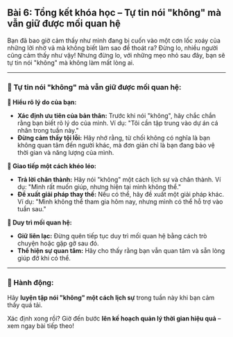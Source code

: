 ## Bài 6: Tổng kết khóa học – Tự tin nói "không" mà vẫn giữ được mối quan hệ

Bạn đã bao giờ cảm thấy như mình đang bị cuốn vào một cơn lốc xoáy của những lời nhờ vả mà không biết làm sao để thoát ra? Đừng lo, nhiều người cũng cảm thấy như vậy! Nhưng đừng lo, với những mẹo nhỏ sau đây, bạn sẽ tự tin nói "không" mà không làm mất lòng ai.

---

### 📌 Tự tin nói "không" mà vẫn giữ được mối quan hệ:

**🔹 Hiểu rõ lý do của bạn:**
- **Xác định ưu tiên của bản thân:** Trước khi nói "không", hãy chắc chắn rằng bạn biết rõ lý do của mình. Ví dụ: "Tôi cần tập trung vào dự án cá nhân trong tuần này."
- **Đừng cảm thấy tội lỗi:** Hãy nhớ rằng, từ chối không có nghĩa là bạn không quan tâm đến người khác, mà đơn giản chỉ là bạn đang bảo vệ thời gian và năng lượng của mình.

**🔹 Giao tiếp một cách khéo léo:**
- **Trả lời chân thành:** Hãy nói "không" một cách lịch sự và chân thành. Ví dụ: "Mình rất muốn giúp, nhưng hiện tại mình không thể."
- **Đề xuất giải pháp thay thế:** Nếu có thể, hãy đề xuất một giải pháp khác. Ví dụ: "Mình không thể tham gia hôm nay, nhưng mình có thể hỗ trợ vào tuần sau."

**🔹 Duy trì mối quan hệ:**
- **Giữ liên lạc:** Đừng quên tiếp tục duy trì mối quan hệ bằng cách trò chuyện hoặc gặp gỡ sau đó.
- **Thể hiện sự quan tâm:** Hãy cho thấy rằng bạn vẫn quan tâm và sẵn lòng giúp đỡ khi có thể.

---

### 🚀 Hành động:

Hãy **luyện tập nói "không" một cách lịch sự** trong tuần này khi bạn cảm thấy quá tải. 

Xác định xong rồi? Giờ đến bước **lên kế hoạch quản lý thời gian hiệu quả** – xem ngay bài tiếp theo!